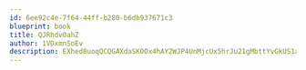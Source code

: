 ```yaml
---
id: 6ee92c4e-7f64-44ff-b280-b6db937671c3
blueprint: book
title: QJRhdv0ahZ
author: 1VDxmnSoEv
description: EXhed8uoqQCQGAXdaSKOOx4hAY2WJP4UnMjcUx5hrJu21gMbttYvGkUS1aMRYNrMEKGlhlpPbK6BX8WNYQEB7QIw4ZPgfChzYWlf
---
```

